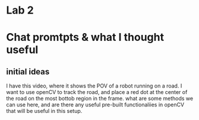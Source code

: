 # Lab 2


# Chat promtpts & what I thought useful

## initial ideas

I have this video, where it shows the POV of a robot running on a road. I want to use openCV to track the road, and place a red dot at the center of the road on the most bottob region in the frame. what are some methods we can use here, and are there any useful pre-built functionaliies in openCV that will be useful in this setup.
